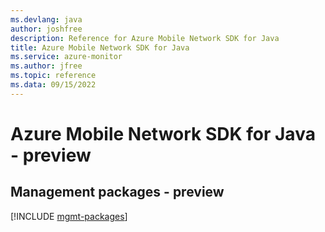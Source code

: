 ```yaml
---
ms.devlang: java
author: joshfree
description: Reference for Azure Mobile Network SDK for Java
title: Azure Mobile Network SDK for Java
ms.service: azure-monitor
ms.author: jfree
ms.topic: reference
ms.data: 09/15/2022
---
```

# Azure Mobile Network SDK for Java - preview

## Management packages - preview
[!INCLUDE [mgmt-packages](mobile-network-mgmt-index.md)]